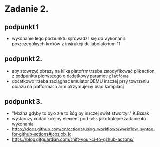 # Zadanie 2.

## podpunkt 1
- wykonanie tego podpunktu sprowadza się do wykonania poszczególnych kroków z instrukcji do labolatorium 11

## podpunkt 2.
- aby stowrzyć obrazy na kilka platofrm trzeba zmodyfikować plik action z podpunktu pierwszego o dodatkowy parametr `platforms`
- dodatkowo trzeba zaciągnać emulator QEMU inaczej przy towrzeniu obrazu na platformach arm otrzymujemy błąd kompilacji

## podpunkt 3.
 - "Można gdyby to było złe to Bóg by inaczej swiat stworzył." K.Bosak
 - wystarczy dodać kolejny element pod `jobs` jako kolejne zadanie do wykonania  
 - https://docs.github.com/en/actions/using-workflows/workflow-syntax-for-github-actions#jobsjob_id
 - https://blog.gitguardian.com/shift-your-ci-to-github-actions/
 
 

